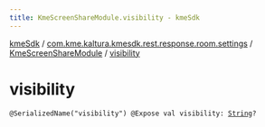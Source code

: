 ```yaml
---
title: KmeScreenShareModule.visibility - kmeSdk
---
```


[kmeSdk](../../index.html) / [com.kme.kaltura.kmesdk.rest.response.room.settings](../index.html) / [KmeScreenShareModule](index.html) / [visibility](./visibility.html)

# visibility

`@SerializedName("visibility") @Expose val visibility: `[`String`](https://kotlinlang.org/api/latest/jvm/stdlib/kotlin/-string/index.html)`?`